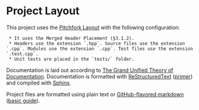 # Project Layout

This project uses the [Pitchfork Layout](https://github.com/vector-of-bool/pitchfork) with the following configuration:

     * It uses the Merged Header Placement (§3.1.2).
     * Headers use the extension `.hpp`. Source files use the extension `.cpp`. Modules use the extension `.cpp`. Test files use the extension `.test.cpp`.
     * Unit tests are placed in the `tests/` folder.

Documentation is laid out according to [The Grand Unified Theory of Documentation](https://documentation.divio.com/). Documentation is formatted with [ReStructuredText](https://docutils.sourceforge.io/rst.html) ([primer](https://www.sphinx-doc.org/en/master/usage/restructuredtext/basics.html)) and compiled with [Sphinx](https://www.sphinx-doc.org/en/master/index.html).

Project files are formatted using plain text or [GitHub-flavored markdown](https://github.github.com/gfm/) ([basic guide](https://docs.github.com/en/github/writing-on-github/getting-started-with-writing-and-formatting-on-github/basic-writing-and-formatting-syntax)).
